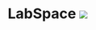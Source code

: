 <h1 align="center" font-family: Arial;>LabSpace <img src="https://img.icons8.com/external-flat-icons-maxicons/85/000000/external-astronomy-types-of-science-flat-flat-icons-maxicons.png"/></h1>
